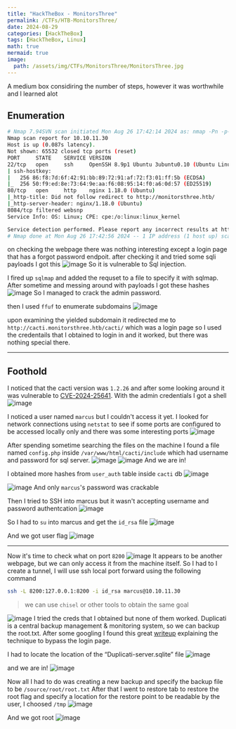 ```yaml
---
title: "HackTheBox - MonitorsThree"
permalink: /CTFs/HTB-MonitorsThree/
date: 2024-08-29
categories: [HackTheBox]
tags: [HackTheBox, Linux]
math: true
mermaid: true
image:
  path: /assets/img/CTFs/MonitorsThree/MonitorsThree.jpg
---
```


A medium box considiring the number of steps, however it was worthwhile and I learned alot

## Enumeration


``` bash
# Nmap 7.94SVN scan initiated Mon Aug 26 17:42:14 2024 as: nmap -Pn -p- --min-rate 2000 -sC -sV -oN nmap-scan.txt 10.10.11.30
Nmap scan report for 10.10.11.30
Host is up (0.087s latency).
Not shown: 65532 closed tcp ports (reset)
PORT     STATE    SERVICE VERSION
22/tcp   open     ssh     OpenSSH 8.9p1 Ubuntu 3ubuntu0.10 (Ubuntu Linux; protocol 2.0)
| ssh-hostkey: 
|   256 86:f8:7d:6f:42:91:bb:89:72:91:af:72:f3:01:ff:5b (ECDSA)
|_  256 50:f9:ed:8e:73:64:9e:aa:f6:08:95:14:f0:a6:0d:57 (ED25519)
80/tcp   open     http    nginx 1.18.0 (Ubuntu)
|_http-title: Did not follow redirect to http://monitorsthree.htb/
|_http-server-header: nginx/1.18.0 (Ubuntu)
8084/tcp filtered websnp
Service Info: OS: Linux; CPE: cpe:/o:linux:linux_kernel

Service detection performed. Please report any incorrect results at https://nmap.org/submit/ .
# Nmap done at Mon Aug 26 17:42:56 2024 -- 1 IP address (1 host up) scanned in 41.54 seconds
```

on checking the webpage there was nothing interesting except a login page that has a forgot password endpoit. after checking it and tried some sqli payloads I got this
![image](/assets/img/CTFs/MonitorsThree/forget_pass_sqli.png)
So it is vulnerable to Sql injection.

I fired up `sqlmap` and added the requset to a file to specify it with sqlmap. After sometime and messing around with payloads I got these hashes
![image](/assets/img/CTFs/MonitorsThree/sqlmap.png)
So I managed to crack the admin password.

then I used `ffuf` to enumerate subdomains
![image](/assets/img/CTFs/MonitorsThree/ffuf.png)

upon examining the yielded subdomain it redirected me to `http://cacti.monitorsthree.htb/cacti/` which was a login page so I used the credentails that I obtained to login in and it worked, but there was nothing special there.

---

## Foothold
I noticed that the cacti version was `1.2.26` and after some looking around it was vulnerable to [CVE-2024-25641](https://github.com/5ma1l/CVE-2024-25641).
With the admin credentials I got a shell
![image](/assets/img/CTFs/MonitorsThree/shell1.png)

I noticed a user named `marcus` but I couldn't access it yet.
I looked for network connections using `netstat` to see if some ports are configured to be accessed locally only and there was some interesting ports
![image](/assets/img/CTFs/MonitorsThree/netstat.png)

After spending sometime searching the files on the machine I found a file named `config.php` inside `/var/www/html/cacti/include` which had username and password for sql server.
![image](/assets/img/CTFs/MonitorsThree/config.png)
![image](/assets/img/CTFs/MonitorsThree/sql1.png)
And we are in!

I obtained more hashes from `user_auth` table inside `cacti` db
![image](/assets/img/CTFs/MonitorsThree/sql2.png)

![image](/assets/img/CTFs/MonitorsThree/marcus.png)
And only `marcus`'s password was crackable

Then I tried to SSH into marcus but it wasn't accepting username and password authentcation 
![image](/assets/img/CTFs/MonitorsThree/ssh1.png)

So I had to `su` into marcus and get the `id_rsa` file
![image](/assets/img/CTFs/MonitorsThree/id_rsa.png)

And we got user flag
![image](/assets/img/CTFs/MonitorsThree/user.png)

---
Now it's time to check what on port `8200`
![image](/assets/img/CTFs/MonitorsThree/8200.png)
It appears to be another webpage, but we can only access it from the machine itself. So I had to I create a tunnel, I will use ssh local port forward using the following command
``` bash
ssh -L 8200:127.0.0.1:8200 -i id_rsa marcus@10.10.11.30
```
> we can use `chisel` or other tools to obtain the same goal

    
![image](/assets/img/CTFs/MonitorsThree/8200_rendered.png)
I tried the creds that I obtained but none of them worked.
Duplicati is a central backup management & monitoring system, so we can backup the root.txt. After some googling I found this great [writeup](https://medium.com/@STarXT/duplicati-bypassing-login-authentication-with-server-passphrase-024d6991e9ee) explaining the technique to bypass the login page.

I had to locate the location of the “Duplicati-server.sqlite” file
![image](/assets/img/CTFs/MonitorsThree/duplicati_loc.png)

and we are in!
![image](/assets/img/CTFs/MonitorsThree/duplicati_home.png)

Now all I had to do was creating a new backup and specify the backup file to be `/source/root/root.txt`
After that I went to restore tab to restore the root flag and specify a location for the restore point to be readable by the user, I choosed `/tmp`
![image](/assets/img/CTFs/MonitorsThree/restore.png)

And we got root
![image](/assets/img/CTFs/MonitorsThree/rooted.png)